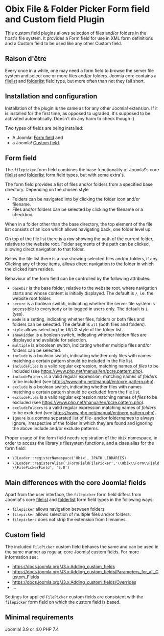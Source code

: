 # Obix File & Folder Picker Form field and Custom field Plugin

This custom field plugins allows selection of files and/or 
folders in the host's file system. It provides a Form field
for use in XML form definitions and a Custom field to be used
like any other Custom field. 

## Raison d'être

Every once in a while, one may need a form field to browse the server
file system and select one or more files and/or folders. Joomla core 
contains a [filelist](https://docs.joomla.org/Filelist_form_field_type) 
and [folderlist](https://docs.joomla.org/Folderlist_form_field_type) 
field type, but more often than not they fall short.

## Installation and configuration

Installation of the plugin is the same as for any other Joomla!
extension. If it is installed for the first time, as opposed
to ugraded, it's supposed to be activated automatically. Doesn't
do any harm to check though :)

Two types of fields are being installed: 
- A Joomla! [Form field](https://docs.joomla.org/Form_field) and
- a Joomla! [Custom field](https://docs.joomla.org/Category:Custom_Fields).

## Form field

The `filepicker` form field combines the base functionality of 
Joomla!'s core [filelist](https://docs.joomla.org/Filelist_form_field_type)
and [folderlist](https://docs.joomla.org/Folderlist_form_field_type) 
form field types, but with some extra's.

The form field provides a list of files and/or folders from a 
specified base directory. Depending on the chosen style
- Folders can be navigated into by clicking the folder icon and/or filename.
- Files and/or folders can be selected by clicking the filename or a checkbox.  

When in a folder other than the base directory, the top element of the file
list consists of an icon which allows navigating back, one folder level up. 

On top of the file list there is a row showing the path of the current folder, 
relative to the website root. Folder segments of the path can be clicked, 
allowing direct navigation to that folder.

Below the file list there is a row showing selected files and/or folders, 
if any. Clicking any of those items, allows direct navigation to 
the folder in which the clicked item resides. 

Behaviour of the form field can be controlled by the following attributes:

- `baseDir` is the base folder, relative to the website root, where navigation
starts and whose content is initially displayed. The default is `/`, i.e. 
the website root folder.
- `secure` is a boolean switch, indicating whether the server file system is
accessible to everybody or to logged in users only. The default is `1` (yes).
- `mode` is a setting, indicating whether files, folders or both files and 
folders can be selected. The default is `all` (both files and folders).
- `style` allows selecting the UI/UX style of the folder list.
- `showHidden` is a boolean switch, indicating whether hidden files are 
displayed and available for selection.
- `multiple` is a boolean switch, indicating whether multiple files and/or
folders can be selected.
- `include` is a boolean switch, indicating whether only files with names
matching a certain pattern should be included in the file list. 
- `includeFiles` is a valid regular expression, matching names
 of _files_ to be included (see https://www.php.net/manual/en/pcre.pattern.php).
- `includeFolders` is a valid regular expression, matching names
  of _folders_ to be included (see https://www.php.net/manual/en/pcre.pattern.php).
- `exclude` is a boolean switch, indicating whether files with names
  matching a certain pattern should be excluded from the file list.
- `excludeFiles` is a valid regular expression matching names
  of _files_ to be excluded (see https://www.php.net/manual/en/pcre.pattern.php).
- `excludeFolders` is a valid regular expression matching names
  of _folders_ to be excluded (see https://www.php.net/manual/en/pcre.pattern.php).
- `ignore` is a comma separated list of file- and/or foldernames to always ignore,
irrespective of the folder in which they are found and ignoring the above
include and/or exclude patterns.

Proper usage of the form field needs registration of the `Obix` namespace, 
in order to access the library's  filesystem functions, and a class alias
for the form field:
- `\JLoader::registerNamespace('Obix', JPATH_LIBRARIES)`
- `\JLoader::registerAlias('JFormFieldFilePicker','\\Obix\\Form\\Field\\FilePickerField', '5.0')`

## Main differences with the core Joomla! fields

Apart from the user interface, the `filepicker` form field differs from 
Joomla!'s core [filelist](https://docs.joomla.org/Filelist_form_field_type)
and [folderlist](https://docs.joomla.org/Folderlist_form_field_type)
form field types in the following ways:

- `filepicker` allows navigation between folders.
- `filepicker` allows selection of multiple files and/or folders.
- `filepickers` does not strip the extension from filenames.

## Custom field

The included `FilePicker` custom field behaves the same and can be used in
the same manner as regular, core Joomla! custom fields. For more information 
see:

- https://docs.joomla.org/J3.x:Adding_custom_fields
- https://docs.joomla.org/J3.x:Adding_custom_fields/Parameters_for_all_Custom_Fields
- https://docs.joomla.org/J3.x:Adding_custom_fields/Overrides
- ...

Settings for applied `FilePicker` custom fields are consistent with 
the `filepicker` form field on which the custom field is based. 

## Minimal requirements

Joomla! 3.9 or 4.0
PHP 7.4
